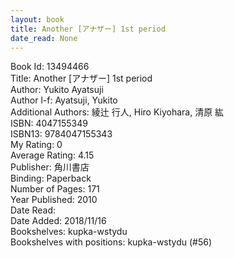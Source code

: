 ```yaml
---
layout: book
title: Another [アナザー] 1st period
date_read: None
---
```


Book Id: 13494466<br />
Title: Another [アナザー] 1st period<br />
Author: Yukito Ayatsuji<br />
Author l-f: Ayatsuji, Yukito<br />
Additional Authors: 綾辻 行人, Hiro Kiyohara, 清原 紘<br />
ISBN: 4047155349<br />
ISBN13: 9784047155343<br />
My Rating: 0<br />
Average Rating: 4.15<br />
Publisher: 角川書店<br />
Binding: Paperback<br />
Number of Pages: 171<br />
Year Published: 2010<br />
Date Read: <br />
Date Added: 2018/11/16<br />
Bookshelves: kupka-wstydu<br />
Bookshelves with positions: kupka-wstydu (#56)<br />

